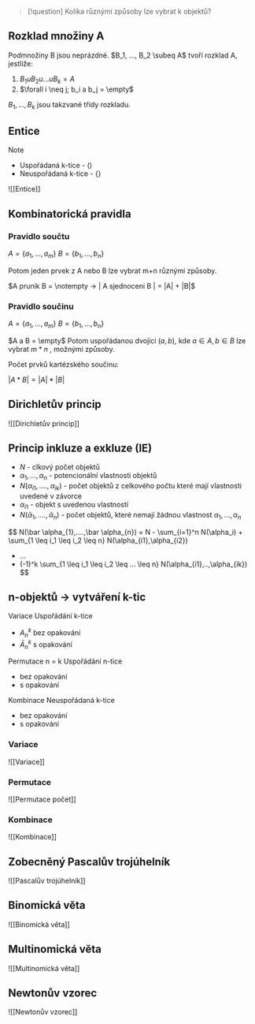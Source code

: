 
> [!question] 
> Kolika různými způsoby lze vybrat k objektů?

## Rozklad množiny A

Podmnožiny B jsou neprázdné.
$B_1, ..., B_2 \subeq A$ tvoří rozklad A, jestliže:

1) $B_1 u B_2 u ... u B_k = A$
2) $\forall i \neq j; b_i a b_j = \empty$

$B_1, ..., B_k$ jsou takzvané třídy rozkladu. 

## Entice

> [!note]
>- Uspořádaná k-tice - $()$
>- Neuspořádaná k-tice - $\{\}$

![[Entice]]

## Kombinatorická pravidla
### Pravidlo součtu

$A = \{a_1,...,a_m\}$
$B = \{b_1,...,b_n\}$

Potom jeden prvek z A nebo B lze vybrat m+n různými způsoby.

$A prunik B = \notempty -> | A sjednoceni B | = |A| + |B|$

### Pravidlo součinu

$A = \{a_1,...,a_m\}$
$B = \{b_1,...,b_n\}$

$A a B = \empty$
Potom uspořádanou dvojici $(a,b)$, kde $a \in A, b \in B$ lze vybrat $m*n$ , možnými způsoby.

Počet prvků kartézského součinu:

$|A*B| = |A|*|B|$

## Dirichletův princip
![[Dirichletův princip]]

## Princip inkluze a exkluze (IE)

- $N$ - clkový počet objektů
- $\alpha_1, ..., \alpha_n$ - potencionální vlastnosti objektů
- $N(\alpha_{i1},....,\alpha_{ik})$ - počet objektů z celkového počtu které mají vlastnosti uvedené v závorce
- $\alpha_{i1}$ - objekt s uvedenou vlastností
- $N(\bar \alpha_{1},....,\bar \alpha_{n})$ - počet objektů, které nemají žádnou vlastnost $\alpha_1, ...,\alpha_n$

$$
N(\bar \alpha_{1},....,\bar \alpha_{n}) = 
N - 
\sum_{i=1}^n N(\alpha_i) +
\sum_{1 \leq i_1 \leq i_2 \leq n} N(\alpha_{i1},\alpha_{i2})
+ ...
+ (-1)^k \sum_{1 \leq i_1 \leq i_2 \leq ... \leq n} N(\alpha_{i1},..,\alpha_{ik})
$$


## n-objektů -> vytváření k-tic

Variace
Uspořádání k-tice
- $A^k_n$ bez opakování
- $\bar A ^k_n$ s opakování

Permutace
n = k
Uspořádání n-tice
- bez opakování
- s opakování

Kombinace
Neuspořádaná k-tice
- bez opakování
- s opakování

### Variace
![[Variace]]

### Permutace
![[Permutace počet]]

### Kombinace
![[Kombinace]]


## Zobecněný Pascalův trojúhelník
![[Pascalův trojúhelník]]

## Binomická věta
![[Binomická věta]]
## Multinomická věta
![[Multinomická věta]]

## Newtonův vzorec
![[Newtonův vzorec]]

